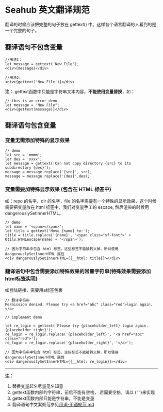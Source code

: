 # Seahub 英文翻译规范

翻译的时候应该把完整的句子放在 gettext() 中。这样各个语言翻译的人看到的是一个完整的句子。

## 翻译语句不包含变量

```
//用法1：
let message = gettext('New File');
<div>{message}</div>

//用法2:
<div>{gettext('New File')}</div>

```

**注：** gettext函数中只能是字符串文本内容，**不能使用变量替换**，如：

```
// this is an error demo
let message = "New File";
<div>{gettext(message)}</div>

```

## 翻译语句包含变量

### 变量无需添加特殊的显示效果

```
// demo
let src = 'mmmm';
ler des = 'xxxx';
let message = gettext('Can not copy directory {src} to its subdirectory {des}');
message = message.replace('{src}', src);
message = message.replace('{des}',des);

```

### 变量需要加特殊显示效果 (包含在 HTML 标签中)

如：repo 的名字，dir 的名字，file 的名字需要有一个特殊的显示效果，这个时候需要把变量放在 html 标签中，我们对变量手工的 escape, 然后渲染的时候用 dangerouslySetInnerHTML。

```
// demo
let name = '<span></span>';
let title = gettext('Move {name} to:');
title = title.replace('{name}', '<span class="sf-font">' + Utils.HTMLescape(name) + '</span>');

// 因为字符串中包含 html 标签，这些标签不能被转义掉，所以使用 dangerouslySetInnerHTML 属性
<div dangerouslySetInnerHTML={{__html: title}}></div>

```

### 翻译语句中包含需要添加特殊效果的常量字符串(特殊效果需要添加html标签实现)

如登陆链接，需要用a标签包裹

```
// 翻译字符串
Permission denied. Please try <a href="abc" class="red">login again.</a>

```

```
// implement demo

let re_login = gettext('Please try {placeholder_left} login again.{placeholder_right}');
re_login = re_login.replace('{placeholder_left}', '<a href="abc" class="red">');
re_login = re_login.replace('{placeholder_right}', '</a>');

// 因为字符串中包含 html 标签，这些标签不能被转义掉，所以使用 dangerouslySetInnerHTML 属性
<div dangerouslySetInnerHTML={{__html: re_login}}></div>

```

---

**注：**

1. 替换变量起名尽量见名知意
2. gettext函数内部的字符串，前后不能有空格， 若需要空格，请以 {' '}来实现
3. gettext函数内部只能是字符串，不能是变量
4. 翻译语句中文案规范参见[用词-用语规范.md](https://docs.seafile.com/lib/1dc516b4-f9ec-4e94-b419-714e09a03837/file/%E7%94%A8%E8%AF%8D-%E7%94%A8%E8%AF%AD%E8%A7%84%E8%8C%83.md)


